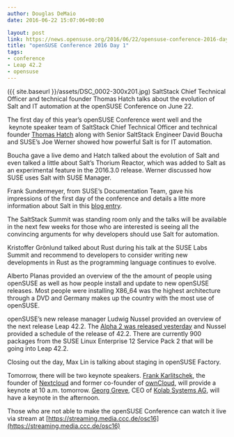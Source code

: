 ```yaml
---
author: Douglas DeMaio
date: 2016-06-22 15:07:06+00:00

layout: post
link: https://news.opensuse.org/2016/06/22/opensuse-conference-2016-day-1/
title: "openSUSE Conference 2016 Day 1"
tags:
- conference
- Leap 42.2
- opensuse
---
```

({{ site.baseurl }}/assets/DSC_0002-300x201.jpg) SaltStack Chief Technical Officer and technical founder Thomas Hatch talks about the evolution of Salt and IT automation at the openSUSE Conference on June 22.

The first day of this year’s openSUSE Conference went well and the  keynote speaker team of SaltStack Chief Technical Officer and technical founder [Thomas Hatch](https://saltstack.com/leadership/) along with Senior SaltStack Engineer David Boucha and SUSE’s Joe Werner showed how powerful Salt is for IT automation.

Boucha gave a live demo and Hatch talked about the evolution of Salt and even talked a little about Salt’s Thorium Reactor, which was added to Salt as an experimental feature in the 2016.3.0 release. Werner discussed how SUSE uses Salt with SUSE Manager.

Frank Sundermeyer, from SUSE’s Documentation Team, gave his impressions of the first day of the conference and details a litte more information about Salt in this [blog entry](https://www.suse.com/communities/blog/opensuse-conference-first-impressions-day-one/).

The SaltStack Summit was standing room only and the talks will be available in the next few weeks for those who are interested is seeing all the convincing arguments for why developers should use Salt for automation.

<!-- more -->Kristoffer Grönlund talked about Rust during his talk at the SUSE Labs Summit and recommend to developers to consider writing new developments in Rust as the programming language continues to evolve.

Alberto Planas provided an overview of the the amount of people using openSUSE as well as how people install and update to new openSUSE releases. Most people were installing X86_64 was the highest architecture through a DVD and Germany makes up the country with the most use of openSUSE.

openSUSE’s new release manager Ludwig Nussel provided an overview of the next release Leap 42.2. The [Alpha 2 was released yesterday](http://distrowatch.com/?newsid=09452) and Nussel provided a schedule of the release of 42.2. There are currently 900 packages from the SUSE Linux Enterprise 12 Service Pack 2 that will be going into Leap 42.2.

Closing out the day, Max Lin is talking about staging in openSUSE Factory.

Tomorrow, there will be two keynote speakers. [Frank Karlitschek](http://karlitschek.de/), the founder of [Nextcloud](https://nextcloud.com/) and former co-founder of [ownCloud](https://owncloud.org/), will provide a keynote at 10 a.m. tomorrow. [Georg Greve](https://en.wikipedia.org/wiki/Georg_C._F._Greve), CEO of [Kolab Systems AG](https://kolabsystems.com/), will have a keynote in the afternoon.

Those who are not able to make the openSUSE Conference can watch it live via stream at [https://streaming.media.ccc.de/osc16](https://streaming.media.ccc.de/osc16)		
